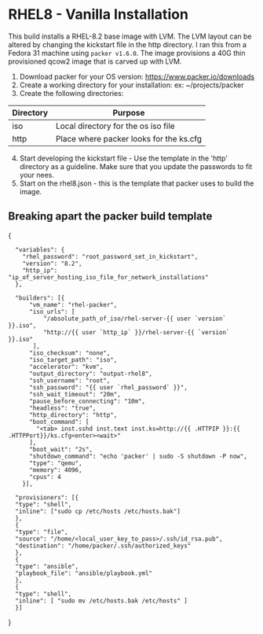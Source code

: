 # RHEL8 - Vanilla Installation

This build installs a RHEL-8.2 base image with LVM. The LVM layout can be altered by changing the kickstart file in the http directory. I ran this from a Fedora 31 machine using `packer v1.6.0`. The image provisions a 40G thin provisioned qcow2 image that is carved up with LVM. 

1. Download packer for your OS version: https://www.packer.io/downloads
2. Create a working directory for your installation: ex: ~/projects/packer
3. Create the following directories:

| Directory | Purpose |
| ---- | ---- |
| iso | Local directory for the os iso file|
| http | Place where packer looks for the ks.cfg |

4. Start developing the kickstart file - Use the template in the 'http' directory as a guideline. Make sure 
that you update the passwords to fit your nees.
5. Start on the rhel8.json - this is the template that packer uses to build the image.


## Breaking apart the packer build template
{
```
  "variables": {
    "rhel_password": "root_password_set_in_kickstart",
    "version": "8.2",
    "http_ip": "ip_of_server_hosting_iso_file_for_network_installations"
  },
```
```
  "builders": [{
      "vm_name": "rhel-packer",
      "iso_urls": [
	      "/absolute_path_of_iso/rhel-server-{{ user `version` }}.iso",
	      "http://{{ user `http_ip` }}/rhel-server-{{ `version` }}.iso"
       ],
      "iso_checksum": "none",
      "iso_target_path": "iso",
      "accelerator": "kvm",
      "output_directory": "output-rhel8",
      "ssh_username": "root",
      "ssh_password": "{{ user `rhel_password` }}",
      "ssh_wait_timeout": "20m",
      "pause_before_connecting": "10m",
      "headless": "true",
      "http_directory": "http",
      "boot_command": [
        "<tab> inst.sshd inst.text inst.ks=http://{{ .HTTPIP }}:{{ .HTTPPort}}/ks.cfg<enter><wait>"
      ],
      "boot_wait": "2s",
      "shutdown_command": "echo 'packer' | sudo -S shutdown -P now",
      "type": "qemu",
      "memory": 4096,
      "cpus": 4
    }],
```

```
  "provisioners": [{
  "type": "shell",
  "inline": ["sudo cp /etc/hosts /etc/hosts.bak"]
  },
  {
  "type": "file",
  "source": "/home/<local_user_key_to_pass>/.ssh/id_rsa.pub",
  "destination": "/home/packer/.ssh/authorized_keys"
  },
  {
  "type": "ansible",
  "playbook_file": "ansible/playbook.yml"
  },
  {
  "type": "shell",
  "inline": [ "sudo mv /etc/hosts.bak /etc/hosts" ]
  }]
```
}

